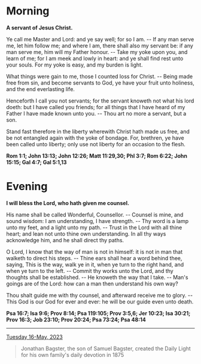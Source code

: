 # Morning

**A servant of Jesus Christ.**
 
Ye call me Master and Lord: and ye say well; for so I am. -- If any man serve me, let him follow me; and where I am, there shall also my servant be: if any man serve me, him will my Father honour. -- Take my yoke upon you, and learn of me; for I am meek and lowly in heart: and ye shall find rest unto your souls. For my yoke is easy, and my burden is light.
 
What things were gain to me, those I counted loss for Christ. -- Being made free from sin, and become servants to God, ye have your fruit unto holiness, and the end everlasting life.
 
Henceforth I call you not servants; for the servant knoweth not what his lord doeth: but I have called you friends; for all things that I have heard of my Father I have made known unto you. -- Thou art no more a servant, but a son.
 
Stand fast therefore in the liberty wherewith Christ hath made us free, and be not entangled again with the yoke of bondage. For, brethren, ye have been called unto liberty; only use not liberty for an occasion to the flesh.  

**Rom 1:1; John 13:13; John 12:26; Matt 11:29,30; Phl 3:7; Rom 6:22; John 15:15; Gal 4:7; Gal 5:1,13**

# Evening

**I will bless the Lord, who hath given me counsel.**
 
His name shall be called Wonderful, Counsellor. -- Counsel is mine, and sound wisdom: I am understanding, I have strength. -- Thy word is a lamp unto my feet, and a light unto my path. -- Trust in the Lord with all thine heart; and lean not unto thine own understanding. In all thy ways acknowledge him, and he shall direct thy paths.
 
O Lord, I know that the way of man is not in himself: it is not in man that walketh to direct his steps. -- Thine ears shall hear a word behind thee, saying, This is the way, walk ye in it, when ye turn to the right hand, and when ye turn to the left. -- Commit thy works unto the Lord, and thy thoughts shall be established. -- He knoweth the way that I take. -- Man's goings are of the Lord: how can a man then understand his own way?
 
Thou shalt guide me with thy counsel, and afterward receive me to glory. -- This God is our God for ever and ever: he will be our guide even unto death.  

**Psa 16:7; Isa 9:6; Prov 8:14; Psa 119:105; Prov 3:5,6; Jer 10:23; Isa 30:21; Prov 16:3; Job 23:10; Prov 20:24; Psa 73:24; Psa 48:14**

---

[Tuesday 16-May, 2023](https://t.me/s/daily_light)

> Jonathan Bagster, the son of Samuel Bagster, created the Daily Light for his own family's daily devotion in 1875

